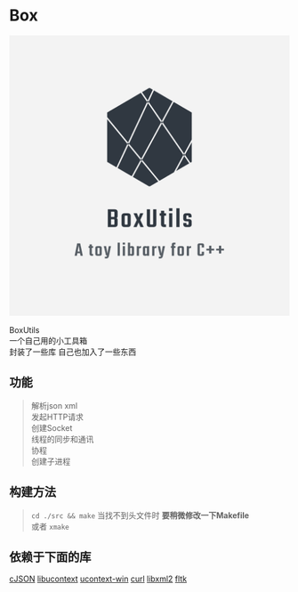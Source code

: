 # Box

![Logo](image/logo.png)

BoxUtils  
一个自己用的小工具箱  
封装了一些库 自己也加入了一些东西  

## 功能

> 解析json xml  
> 发起HTTP请求  
> 创建Socket  
> 线程的同步和通讯  
> 协程  
> 创建子进程  

## 构建方法

> `cd ./src && make` 当找不到头文件时 **要稍微修改一下Makefile**  
> 或者
> `xmake`

## 依赖于下面的库

[cJSON](https://github.com/DaveGamble/cJSON)
[libucontext](https://github.com/kaniini/libucontext)
[ucontext-win](https://github.com/brock7/ucontext-win)
[curl](https://github.com/curl/curl)
[libxml2](https://github.com/GNOME/libxml2)
[fltk](https://github.com/fltk/fltk)
